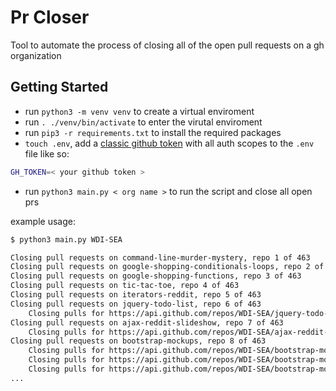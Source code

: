 # Pr Closer

Tool to automate the process of closing all of the open pull requests on a gh organization

## Getting Started

* run `python3 -m venv venv` to create a virtual enviroment
* run  `. ./venv/bin/activate` to enter the virutal enviroment
* run `pip3 -r requirements.txt` to install the required packages
* `touch .env`, add a [classic github token](https://github.com/settings/tokens/new) with all auth scopes to the `.env` file like so:
```sh
GH_TOKEN=< your github token >
```
* run `python3 main.py < org name >` to run the script and close all open prs

example usage: 
```sh
$ python3 main.py WDI-SEA

Closing pull requests on command-line-murder-mystery, repo 1 of 463
Closing pull requests on google-shopping-conditionals-loops, repo 2 of 463
Closing pull requests on google-shopping-functions, repo 3 of 463
Closing pull requests on tic-tac-toe, repo 4 of 463
Closing pull requests on iterators-reddit, repo 5 of 463
Closing pull requests on jquery-todo-list, repo 6 of 463
	Closing pulls for https://api.github.com/repos/WDI-SEA/jquery-todo-list/pulls/175
Closing pull requests on ajax-reddit-slideshow, repo 7 of 463
	Closing pulls for https://api.github.com/repos/WDI-SEA/ajax-reddit-slideshow/pulls/208
Closing pull requests on bootstrap-mockups, repo 8 of 463
	Closing pulls for https://api.github.com/repos/WDI-SEA/bootstrap-mockups/pulls/71
	Closing pulls for https://api.github.com/repos/WDI-SEA/bootstrap-mockups/pulls/70
	Closing pulls for https://api.github.com/repos/WDI-SEA/bootstrap-mockups/pulls/69
...
```
